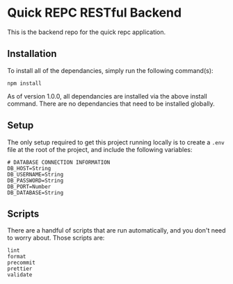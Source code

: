 # Quick REPC RESTful Backend

This is the backend repo for the quick repc application.

## Installation

To install all of the dependancies, simply run the following command(s):

```
npm install
```

As of version 1.0.0, all dependancies are installed via the above install command. There are no
dependancies that need to be installed globally.

## Setup

The only setup required to get this project running locally is to create a `.env` file at the root
of the project, and include the following variables:

```
# DATABASE CONNECTION INFORMATION
DB_HOST=String
DB_USERNAME=String
DB_PASSWORD=String
DB_PORT=Number
DB_DATABASE=String
```

## Scripts

There are a handful of scripts that are run automatically, and you don't need to worry about. Those
scripts are:

```
lint
format
precommit
prettier
validate
```

